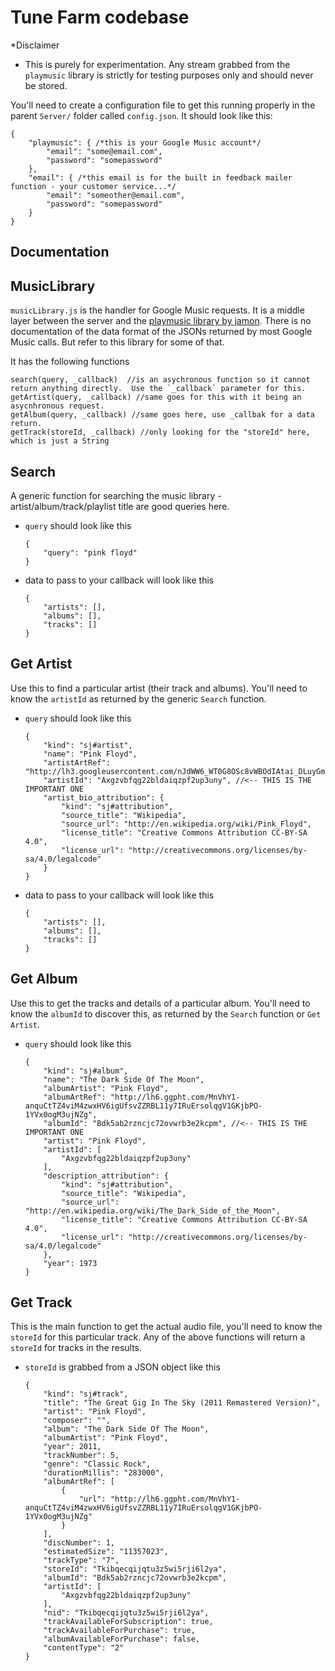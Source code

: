# Tune Farm codebase

*Disclaimer
- This is purely for experimentation.  Any stream grabbed from the `playmusic` library is strictly for testing purposes only and should never be stored.

You'll need to create a configuration file to get this running properly in the parent `Server/` folder called `config.json`.  It should look like this:


	{
		"playmusic": { /*this is your Google Music account*/
			"email": "some@email.com",
			"password": "somepassword"
		},
		"email": { /*this email is for the built in feedback mailer function - your customer service...*/
			"email": "someother@email.com",
			"password": "somepassword"
		}
	}



Documentation
---
MusicLibrary
---
`musicLibrary.js` is the handler for Google Music requests.  It is a middle layer between the server and the [playmusic library by jamon](https://github.com/jamon/playmusic).  There is no documentation of the data format of the JSONs returned by most Google Music calls.  But refer to this library for some of that.

It has the following functions
```
search(query, _callback)  //is an asychronous function so it cannot return anything directly.  Use the `_callback` parameter for this.
getArtist(query, _callback) //same goes for this with it being an asycnhronous request.
getAlbum(query, _callback) //same goes here, use _callbak for a data return.
getTrack(storeId, _callback) //only looking for the "storeId" here, which is just a String
```

Search
---

A generic function for searching the music library - artist/album/track/playlist title are good queries here.

- `query` should look like this

	```	
	{
		"query": "pink floyd"
	}
	```

- data to pass to your callback will look like this

	```	
	{
		"artists": [],
		"albums": [],
		"tracks": []
	}
	```
  
Get Artist
---

Use this to find a particular artist (their track and albums).  You'll need to know the `artistId` as returned by the generic `Search` function.

- `query` should look like this

	```	
	{
		"kind": "sj#artist",
		"name": "Pink Floyd",
		"artistArtRef": "http://lh3.googleusercontent.com/nJdWW6_WT0G8OSc8vWBOdIAtai_DLuyGm4dqDcaV_LkmuNQd_XCl4AWZYPchzvp9FPQLYhwK",
		"artistId": "Axgzvbfqg22bldaiqzpf2up3uny", //<-- THIS IS THE IMPORTANT ONE
		"artist_bio_attribution": {
			"kind": "sj#attribution",
			"source_title": "Wikipedia",
			"source_url": "http://en.wikipedia.org/wiki/Pink_Floyd",
			"license_title": "Creative Commons Attribution CC-BY-SA 4.0",
			"license_url": "http://creativecommons.org/licenses/by-sa/4.0/legalcode"
		}
	}
	```
 
- data to pass to your callback will look like this
	
	```
	{
		"artists": [],
		"albums": [],
		"tracks": []
	}
	```

Get Album
---
Use this to get the tracks and details of a particular album.  You'll need to know the `albumId` to discover this, as returned by the `Search` function or `Get Artist`.

- `query` should look like this

	```
	{
		"kind": "sj#album",
		"name": "The Dark Side Of The Moon",
		"albumArtist": "Pink Floyd",
		"albumArtRef": "http://lh6.ggpht.com/MnVhY1-anquCtTZ4viM4zwxHV6igUfsvZZRBL11y7IRuErsolqgV1GKjbPO-1YVx0ogM3ujNZg",
		"albumId": "Bdk5ab2rzncjc72ovwrb3e2kcpm", //<-- THIS IS THE IMPORTANT ONE
		"artist": "Pink Floyd",
		"artistId": [
			"Axgzvbfqg22bldaiqzpf2up3uny"
		],
		"description_attribution": {
			"kind": "sj#attribution",
			"source_title": "Wikipedia",
			"source_url": "http://en.wikipedia.org/wiki/The_Dark_Side_of_the_Moon",
			"license_title": "Creative Commons Attribution CC-BY-SA 4.0",
			"license_url": "http://creativecommons.org/licenses/by-sa/4.0/legalcode"
		},
		"year": 1973
	}
	```

Get Track
---
This is the main function to get the actual audio file, you'll need to know the `storeId` for this particular track.  Any of the above functions will return a `storeId` for tracks in the results.

- `storeId` is grabbed from a JSON object like this

	```
	{
		"kind": "sj#track",
		"title": "The Great Gig In The Sky (2011 Remastered Version)",
		"artist": "Pink Floyd",
		"composer": "",
		"album": "The Dark Side Of The Moon",
		"albumArtist": "Pink Floyd",
		"year": 2011,
		"trackNumber": 5,
		"genre": "Classic Rock",
		"durationMillis": "283000",
		"albumArtRef": [
			{
				"url": "http://lh6.ggpht.com/MnVhY1-anquCtTZ4viM4zwxHV6igUfsvZZRBL11y7IRuErsolqgV1GKjbPO-1YVx0ogM3ujNZg"
			}
		],
		"discNumber": 1,
		"estimatedSize": "11357023",
		"trackType": "7",
		"storeId": "Tkibqecqijqtu3z5wi5rji6l2ya",
		"albumId": "Bdk5ab2rzncjc72ovwrb3e2kcpm",
		"artistId": [
			"Axgzvbfqg22bldaiqzpf2up3uny"
		],
		"nid": "Tkibqecqijqtu3z5wi5rji6l2ya",
		"trackAvailableForSubscription": true,
		"trackAvailableForPurchase": true,
		"albumAvailableForPurchase": false,
		"contentType": "2"
	}
	```


